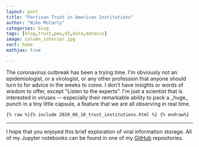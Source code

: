 ```yaml
---
layout: post
title: "Partisan Trust in American Institutions"
author: "Niko McCarty"
categories: blog
tags: [blog,trust,pew,d3,data,dataviz]
image: column_interior.jpg
sect: home
mathjax: true

---
```

<p>The coronavirus outbreak has been a trying time. I'm obviously not an epidemiologist, or a virologist, or any other profession that anyone should turn to for advice in the weeks to come. I don't have insights or words of wisdom to offer, except "Listen to the experts". I'm just a scientist that is interested in viruses -- especially their remarkable ability to pack a _huge_ punch in a tiny little capsule, a feature that we are all observing in real time.<p>

```html
{% raw %}{% include 2020_06_10_trust_institutions.html %} {% endraw%}
```

<hr>

I hope that you enjoyed this brief exploration of viral information storage. All of my Jupyter notebooks can be found in one of my [GitHub](https://github.com/nikomc/Interactives_Python) repositories.

